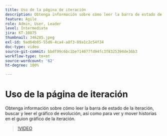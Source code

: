 ```yaml
---
title: Uso de la página de iteración
description: Obtenga información sobre cómo leer la barra de estado de la iteración, buscar y leer el gráfico de evolución, así como para ver y mover historias en el guion gráfico de la iteración.
feature: Agile
role: Admin, User, Leader
level: Intermediate
jira: KT-10875
thumbnail: 346285.jpeg
exl-id: 9ad64b05-55d6-4ca4-a8f3-89a1c2c54f34
doc-type: video
source-git-commit: bbdf99c6bc1be714077fd94fc3f8325394de36b3
workflow-type: tm+mt
source-wordcount: '62'
ht-degree: 100%

---
```


# Uso de la página de iteración

Obtenga información sobre cómo leer la barra de estado de la iteración, buscar y leer el gráfico de evolución, así como para ver y mover historias en el guion gráfico de la iteración.

>[!VIDEO](https://video.tv.adobe.com/v/3412176/?quality=12&learn=on&enablevpops=1&captions=spa)
